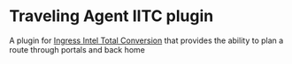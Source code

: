 # Traveling Agent IITC plugin
A plugin for [Ingress Intel Total Conversion](https://iitc.app/) that provides the ability to plan a route through portals and back home

